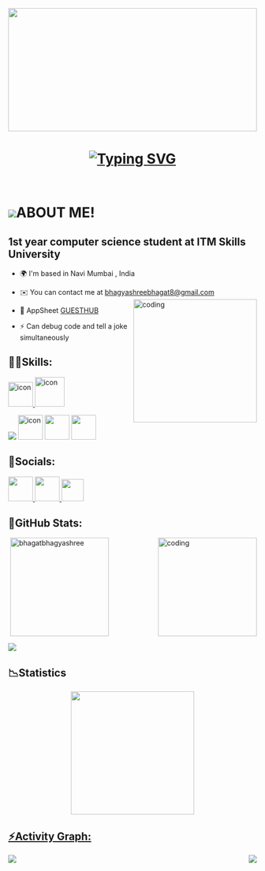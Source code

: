 <div align="center">
<img src="https://media1.tenor.com/m/i22Batz8ryoAAAAd/lofi.gif" align="center"  height="250" style="width: 100%" width="1000"/>
</div>



<h1 align="center">
<a href="https://git.io/typing-svg"><img src="https://readme-typing-svg.herokuapp.com?font=Press+Start+2P&size=25&pause=1000&color=733FD0&random=false&width=690&height=64&lines=WELCOME+TO+MY+GITHUB++PROFILE;+++++++++++++++I'M+BHAGYASHREE+BHAGAT" alt="Typing SVG" /></a>
</h1>


<br/>

<div align="center">
 

    

</div>


  ![](https://user-images.githubusercontent.com/18350557/176309783-0785949b-9127-417c-8b55-ab5a4333674e.gif)ABOUT ME!
==========================================================================================================================================

1st year computer science student at ITM Skills University
----------------------------------------------------------

* 🌍  I'm based in Navi Mumbai , India
* ✉️  You can contact me at [bhagyashreebhagat8@gmail.com](mailto:bhagyashreebhagat8@gmail.com)
     <img align="right" alt="coding" width="250" src="https://user-images.githubusercontent.com/74038190/219923809-b86dc415-a0c2-4a38-bc88-ad6cf06395a8.gif">

* 🔭 AppSheet [GUESTHUB](https://www.appsheet.com/start/9209a919-e250-416a-8463-b82b6b5aa789)
* ⚡  Can debug code and tell a joke simultaneously
  
  




<h2 align="left">💪🏻Skills:</h2>
<p align="left">
  <a href="https://skillicons.dev">
    <img src="https://techstack-generator.vercel.app/python-icon.svg" alt="icon" width="50" height="50" />
    <img src="https://techstack-generator.vercel.app/cpp-icon.svg" alt="icon" width="60" height="60" />

 </a>
</p>


<p
<a
  <img src="https://www.appsheet.com/Content/img/material/appsheet_rebrand_logo.svg" width="50" height="50">
    <img src="https://skillicons.dev/icons?i=git,github,vscode&theme=light" />
    <img src="https://sp-ao.shortpixel.ai/client/to_auto,q_lossless,ret_img,w_300,h_300/https://fullsteam.mit.edu/wp-content/uploads/2020/03/ScratchLogo-300x300.png" alt="icon" width="50" 
    height="50" 
     <a href="https://skillicons.dev">
 <img src="https://freelogopng.com/images/all_img/1656733637logo-canva-png.png" width="50" height="50"/>
  <img src="https://www.appsheet.com/Content/img/material/appsheet_rebrand_logo.svg" width="50" height="50"/>

 </a>
</p>  
 

<h2 align="left">📱Socials:</h2>
<p align="left"> <a href="https://www.github.com/bhagatbhagyashree" target="_blank" rel="noreferrer"> <picture> 
 <source media="(prefers-color-scheme: light)" srcset="https://raw.githubusercontent.com/danielcranney/readme-generator/main/public/icons/socials/github-dark.svg" /> <source media="(prefers-color-scheme:light)" srcset="https://raw.githubusercontent.com/danielcranney/readme-generator/main/public/icons/socials/github.svg" /> <img src="https://raw.githubusercontent.com/danielcranney/readme-generator/main/public/icons/socials/github.svg" width="50" height="50" /> </picture> </a> <a href="https://www.linkedin.com/in/bhagyashree-bhagat-10350328a" target="_blank" rel="noreferrer"> <picture> <source media="(prefers-color-scheme: light)" srcset="https://raw.githubusercontent.com/danielcranney/readme-generator/main/public/icons/socials/linkedin-dark.svg" /> <source media="(prefers-color-scheme: light)" srcset="https://raw.githubusercontent.com/danielcranney/readme-generator/main/public/icons/socials/linkedin.svg" /> <img src="https://raw.githubusercontent.com/danielcranney/readme-generator/main/public/icons/socials/linkedin.svg" width="50" height="50" /> </picture> </a>
<a href="https://www.x.com/BHAGYASHREE286" target="_blank" rel="noreferrer"> <picture> <source media="(prefers-color-scheme: light)" srcset="https://raw.githubusercontent.com/danielcranney/readme-generator/main/public/icons/socials/twitter-dark.svg" /> <source media="(prefers-color-scheme: light)" srcset="https://raw.githubusercontent.com/danielcranney/readme-generator/main/public/icons/socials/twitter.svg" /> <img src="https://raw.githubusercontent.com/danielcranney/readme-generator/main/public/icons/socials/twitter.svg" width="45" height="45" /> 
   
</picture> </a></p>









<p
<div align="center">
  

<h2 align="left">👾GitHub Stats:</h2>

<img align="right" alt="coding" width="200" src="https://user-images.githubusercontent.com/74038190/212747657-7a8d59da-69c8-4110-8ea8-f8102fd0b413.gif">

<p>&nbsp;<img align="center" height="200em" src="https://github-readme-stats.vercel.app/api?username=bhagatbhagyashree&show_icons=true&locale=en&theme=midnight-purple" alt="bhagatbhagyashree" /></p>

<img src="https://user-images.githubusercontent.com/73097560/115834477-dbab4500-a447-11eb-908a-139a6edaec5c.gif"><h2 align="left">📉Statistics</h2>
<div align="center">
<a href="https://github.com/bhagatbhagyashree">
<img align="center" src="http://github-profile-summary-cards.vercel.app/api/cards/profile-details?username=bhagatbhagyashree&theme=midnight_purple" height="250em" />
</div><h2 align="left">⚡Activity Graph:</h2>
<img align="center" src="https://github-readme-activity-graph.vercel.app/graph?username=bhagatbhagyashree&theme=nightowl"/>
<img align="right" src="https://visitor-badge.laobi.icu/badge?page_id=bhagatbhagyashree.bhagatbhagyashree"/>





